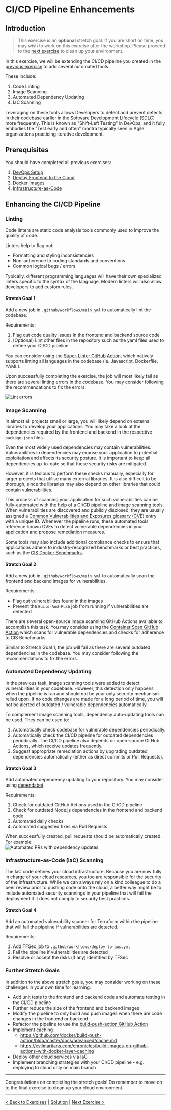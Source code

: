 # CI/CD Pipeline Enhancements

## Introduction

> This exercise is an **optional** stretch goal. If you are short on time, you may wish to work on this exercise after the workshop. Please proceed to the [next exercise](./35-CleanUp.md) to clean up your environment.

In this exercise, we will be extending the CI/CD pipeline you created in the [previous exercise](./31-Docker-Images.md) to add several automated tools.

These include:

1. Code Linting
2. Image Scanning
3. Automated Dependency Updating
4. IaC Scanning

Leveraging on these tools allows Developers to detect and prevent defects in their codebase earlier in the Software Development Lifecycle (SDLC) more frequently. This is known as "Shift-Left Testing" in DevOps, and it fully embodies the "Test early and often" mantra typically seen in Agile organizations practicing iterative development.

## Prerequisites

You should have completed all previous exercises:

1. [DevOps Setup](./20-DevOps.md)
2. [Deploy Frontend to the Cloud](./21-CICD-PartI.md)
3. [Docker Images](./22-Docker-Images.md)
4. [Infrastructure-as-Code](./23-InfrastructureAsCode.md)

## Enhancing the CI/CD Pipeline

### Linting

Code linters are static code analysis tools commonly used to improve the quality of code.

Linters help to flag out:

- Formatting and styling inconsistencies
- Non-adherence to coding standards and conventions
- Common logical bugs / errors

Typically, different programming languages will have their own specialized linters specific to the syntax of the language. Modern linters will also allow developers to add custom rules.

#### Stretch Goal 1

Add a new job in `.github/workflows/main.yml` to automatically lint the codebase.

Requirements:

1. Flag out code quality issues in the frontend and backend source code
2. (Optional) Lint other files in the repository such as the yaml files used to define your CI/CD pipeline

You can consider using the [Super-Linter GitHub Action](https://github.com/github/super-linter), which natively supports linting all languages in the codebase (ie. Javascript, Dockerfile, YAML).

Upon successfully completing the exercise, the job will most likely fail as there are several linting errors in the codebase. You may consider following the recommendations to fix the errors.

![Lint errors](https://user-images.githubusercontent.com/11332803/134580397-d7d0fb68-eedd-409e-a809-b78ce53473b3.png)

### Image Scanning

In almost all projects small or large, you will likely depend on external libraries to develop your applications. You may take a look at the dependencies required by the frontend and backend in the respective `package.json` files.

Even the most widely used dependencies may contain vulnerabilities. Vulnerabilities in dependencies may expose your application to potential exploitation and affects its security posture. It is important to keep all dependencies up-to-date so that these security risks are mitigated.

However, it is tedious to perform these checks manually, especially for larger projects that utilise many external libraries. It is also difficult to be thorough, since the libraries may also depend on other libraries that could contain vulnerabilities.

This process of scanning your application for such vulnerabilities can be fully-automated with the help of a CI/CD pipeline and image scanning tools. When vulnerabilities are discovered and publicly disclosed, they are usually assigned a [Common Vulnerabilities and Exposures glossary (CVE)](https://cve.mitre.org/) entry with a unique ID. Whenever the pipeline runs, these automated tools reference known CVEs to detect vulnerable dependencies in your application and propose remediation measures.

Some tools may also include additional compliance checks to ensure that applications adhere to industry-recognized benchmarks or best practices, such as the [CIS Docker Benchmarks](https://www.cisecurity.org/benchmark/docker/).

#### Stretch Goal 2

Add a new job in `.github/workflows/main.yml` to automatically scan the frontend and backend images for vulnerabilities.

Requirements:

- Flag out vulnerabilities found in the images
- Prevent the `Build-And-Push` job from running if vulnerabilities are detected

There are several open-source image scanning GitHub Actions available to accomplish this task. You may consider using the [Container Scan GitHub Action](https://github.com/Azure/container-scan) which scans for vulnerable dependencies and checks for adherence to CIS Benchmarks.

Similar to Stretch Goal 1, the job will fail as there are several outdated dependencies in the codebase. You may consider following the recommendations to fix the errors.

### Automated Dependency Updating

In the previous task, image scanning tools were added to detect vulnerabilities in your codebase. However, this detection only happens when the pipeline is ran and should not be your only security mechanism relied upon. If no code changes are made for a long period of time, you will not be alerted of outdated / vulnerable dependencies automatically.

To complement image scanning tools, dependency auto-updating tools can be used. They can be used to:

1. Automatically check codebase for vulnerable dependencies periodically.
2. Automatically check the CI/CD pipeline for outdated dependencies periodically. The CI/CD pipeline also depends on open-source GitHub Actions, which receive updates frequently.
3. Suggest appropriate remediation actions by upgrading outdated dependencies automatically (either as direct commits or Pull Requests).

#### Stretch Goal 3

Add automated dependency updating to your repository. You may consider using [dependabot](https://dependabot.com/).

Requirements:

1. Check for outdated GitHub Actions used in the CI/CD pipeline
2. Check for outdated Node.js dependencies in the frontend and backend code
3. Automated daily checks
4. Automated suggested fixes via Pull Requests

When successfully created, pull requests should be automatically created. For example:  
![Automated PRs with dependency updates](https://user-images.githubusercontent.com/11332803/134580206-81266c42-96e6-4462-96f0-598e94b1e5f3.png)

### Infrastructure-as-Code (IaC) Scanning

The IaC code defines your cloud infrastructure. Because you are now fully in charge of your cloud resources, you too are responsible for the security of the infrastructure. While we can always rely on a kind colleague to do a peer review prior to pushing code onto the cloud, a better way might be to include automated security scannings in your pipeline that will fail the deployment if it does not comply to security best practices.

#### Stretch Goal 4

Add an automated vulnerability scanner for Terraform within the pipeline that will fail the pipeline if vulnerabilities are detected.

Requirements:

1. Add TFSec job to `.github/workflows/deploy-to-aws.yml`
2. Fail the pipeline if vulnerabilities are detected
3. Resolve or accept the risks (if any) identified by TFSec

### Further Stretch Goals

In addition to the above stretch goals, you may consider working on these challenges in your own time for learning:

- Add unit tests to the frontend and backend code and automate testing in the CI/CD pipeline
- Further reduce the size of the frontend and backend images
- Modify the pipeline to only build and push images when there are code changes in the frontend or backend
- Refactor the pipeline to use the [build-push-action GitHub Action](https://github.com/docker/build-push-action)
- Implement caching
  - https://github.com/docker/build-push-action/blob/master/docs/advanced/cache.md
  - https://evilmartians.com/chronicles/build-images-on-github-actions-with-docker-layer-caching
- Deploy other cloud services via IaC
- Implement branching strategies with your CI/CD pipeline - e.g. deploying to cloud only on main branch

---

Congratulations on completing the stretch goals! Do remember to move on to the final exercise to clean up your cloud environment.

---

[< Back to Exercises](../exercises/README.md) | [Solution](../solutions/34-CICD-Enhancements.md) | [Next Exercise >](./35-CleanUp.md)
